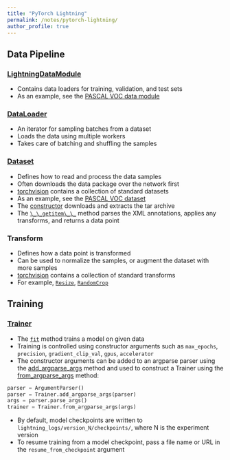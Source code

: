 ```yaml
---
title: "PyTorch Lightning"
permalink: /notes/pytorch-lightning/
author_profile: true
---
```


## Data Pipeline

### [LightningDataModule](https://github.com/PyTorchLightning/pytorch-lightning/blob/master/pytorch_lightning/core/datamodule.py)

* Contains data loaders for training, validation, and test sets
* As an example, see the [PASCAL VOC data module](https://github.com/PyTorchLightning/pytorch-lightning-bolts/blob/master/pl_bolts/datamodules/vocdetection_datamodule.py)

### [DataLoader](https://github.com/pytorch/pytorch/blob/master/torch/utils/data/dataloader.py)

* An iterator for sampling batches from a dataset
* Loads the data using multiple workers
* Takes care of batching and shuffling the samples

### [Dataset](https://github.com/pytorch/pytorch/blob/master/torch/utils/data/dataset.py)

* Defines how to read and process the data samples
* Often downloads the data package over the network first
* [torchvision](https://github.com/pytorch/vision/tree/master/torchvision/datasets) contains a collection of standard datasets
* As an example, see the [PASCAL VOC dataset](https://github.com/pytorch/vision/blob/master/torchvision/datasets/voc.py)
* The [constructor](https://github.com/pytorch/vision/blob/release/0.8.0/torchvision/datasets/voc.py#L157) downloads and extracts the tar archive
* The [`\_\_getitem\_\_`](https://github.com/pytorch/vision/blob/release/0.8.0/torchvision/datasets/voc.py#L202) method parses the XML annotations, applies any transforms, and returns a data point

### Transform

* Defines how a data point is transformed
* Can be used to normalize the samples, or augment the dataset with more samples
* [torchvision](https://github.com/pytorch/vision/tree/master/torchvision/transforms) contains a collection of standard transforms
* For example, [`Resize`](https://github.com/pytorch/vision/blob/release/0.8.0/torchvision/transforms/transforms.py#L232), [`RandomCrop`](https://github.com/pytorch/vision/blob/release/0.8.0/torchvision/transforms/transforms.py#L484)

## Training

### [Trainer](https://github.com/PyTorchLightning/pytorch-lightning/blob/master/pytorch_lightning/trainer/trainer.py)

* The [`fit`](https://github.com/PyTorchLightning/pytorch-lightning/blob/release/1.0.x/pytorch_lightning/trainer/trainer.py#L386) method trains a model on given data
* Training is controlled using constructor arguments such as `max_epochs`, `precision`, `gradient_clip_val`, `gpus`, `accelerator`
* The constructor arguments can be added to an argparse parser using the [add_argparse_args](https://github.com/PyTorchLightning/pytorch-lightning/blob/release/1.0.x/pytorch_lightning/utilities/argparse_utils.py#L137) method and used to construct a Trainer using the [from_argparse_args](https://github.com/PyTorchLightning/pytorch-lightning/blob/release/1.0.x/pytorch_lightning/utilities/argparse_utils.py#L21) method:

```python
parser = ArgumentParser()
parser = Trainer.add_argparse_args(parser)
args = parser.parse_args()
trainer = Trainer.from_argparse_args(args)
```

* By default, model checkpoints are written to `lightning_logs/version_N/checkpoints/`, where N is the experiment version
* To resume training from a model checkpoint, pass a file name or URL in the `resume_from_checkpoint` argument
